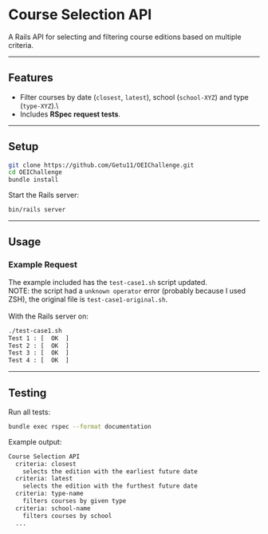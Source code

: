 # Course Selection API

A Rails API for selecting and filtering course editions based on multiple criteria.

------------------------------------------------------------------------

## Features

-   Filter courses by date (`closest`, `latest`), school (`school-XYZ`) and type (`type-XYZ`).\
-   Includes **RSpec request tests**.

------------------------------------------------------------------------

## Setup

``` bash
git clone https://github.com/Getu11/OEIChallenge.git
cd OEIChallenge
bundle install
```

Start the Rails server:

``` bash
bin/rails server
```

------------------------------------------------------------------------

## Usage

### Example Request

The example included has the `test-case1.sh` script updated.\
NOTE: the script had a `unknown operator` error (probably because I used ZSH), the original file is `test-case1-original.sh`.\
\
With the Rails server on:
``` bash
./test-case1.sh
Test 1 : [  OK  ]
Test 2 : [  OK  ]
Test 3 : [  OK  ]
Test 4 : [  OK  ]
```
------------------------------------------------------------------------

## Testing

Run all tests:

``` bash
bundle exec rspec --format documentation
```

Example output:
``` bash
Course Selection API
  criteria: closest
    selects the edition with the earliest future date
  criteria: latest
    selects the edition with the furthest future date
  criteria: type-name
    filters courses by given type
  criteria: school-name
    filters courses by school
  ...
```
